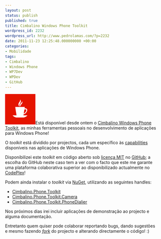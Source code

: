 ```yaml
---
layout: post
status: publish
published: true
title: Cimbalino Windows Phone Toolkit
wordpress_id: 2232
wordpress_url: http://www.pedrolamas.com/?p=2232
date: 2011-11-23 12:25:48.000000000 +00:00
categories:
- Mobilidade
tags:
- Cimbalino
- Windows Phone
- WP7Dev
- WPDev
- GitHub
---
```

[![](wp-content/uploads/2011/11/Cimbalino-Windows-Phone-Toolkit.png "Cimbalino Windows Phone Toolkit")](http://cimbalino.org)Está disponível desde ontem o [Cimbalino Windows Phone Toolkit](http://cimbalino.org), as minhas ferramentas pessoais no desenvolvimento de aplicações para Windows Phone!

O *toolkit* está dividido por projectos, cada um específico às [capabilities](http://msdn.microsoft.com/en-us/library/ff769509(v=vs.92).aspx#BKMK_Capabilities) disponíveis nas aplicações de Windows Phone.

Disponibilizei este *toolkit* em código aberto sob [licença MIT](https://github.com/Cimbalino/Cimbalino-Phone-Toolkit/blob/master/LICENSE.txt) no [GitHub](http://github.com); a escolha do GitHub neste caso tem a ver com o facto que este me garante uma plataforma colaborativa superior ao disponibilizado actualmente no [CodePlex](http://www.codeplex.com)!

Podem ainda instalar o *toolkit* via [NuGet](http://nuget.org), utilizando as seguintes handles:

-   [Cimbalino.Phone.Toolkit](http://nuget.org/List/Packages/Cimbalino.Phone.Toolkit)
-   [Cimbalino.Phone.Toolkit.Camera](http://nuget.org/List/Packages/Cimbalino.Phone.Toolkit.Camera)
-   [Cimbalino.Phone.Toolkit.PhoneDialier](http://nuget.org/List/Packages/Cimbalino.Phone.Toolkit.PhoneDialer)

Nos próximos dias irei incluir aplicações de demonstração ao projecto e alguma documentação.

Entretanto quem quiser pode colaborar reportando bugs, dando sugestões e mesmo fazendo *[fork](http://help.github.com/fork-a-repo/)* do projecto e alterando directamente o código! :)
